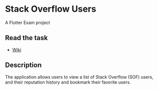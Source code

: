 # Stack Overflow Users

A Flutter Exam project

## Read the task

- [Wiki](wiki)

## Description

The application allows users to view a list of Stack Overflow (SOF) users, and their reputation history and bookmark their favorite users.